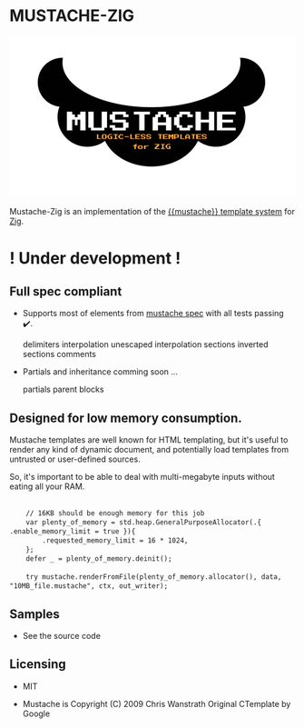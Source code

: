 # MUSTACHE-ZIG

![logo](mustache.png)

Mustache-Zig is an implementation of the [{{mustache}} template system](https://mustache.github.io/) for [Zig](https://ziglang.org/).

# ! Under development !

## Full spec compliant

- Supports most of elements from [mustache spec](https://github.com/mustache/spec) with all tests passing ✔️.

    delimiters
    interpolation
    unescaped interpolation
    sections
    inverted sections
    comments

- Partials and inheritance comming soon ...

    partials
    parent
    blocks

## Designed for low memory consumption.

Mustache templates are well known for HTML templating, but it's useful to render any kind of dynamic document, and potentially load templates from untrusted or user-defined sources.

So, it's important to be able to deal with multi-megabyte inputs without eating all your RAM.

```Zig

    // 16KB should be enough memory for this job
    var plenty_of_memory = std.heap.GeneralPurposeAllocator(.{ .enable_memory_limit = true }){
        .requested_memory_limit = 16 * 1024,
    };
    defer _ = plenty_of_memory.deinit();

    try mustache.renderFromFile(plenty_of_memory.allocator(), data, "10MB_file.mustache", ctx, out_writer);

```

## Samples

- See the source code

## Licensing

- MIT

- Mustache is Copyright (C) 2009 Chris Wanstrath
Original CTemplate by Google